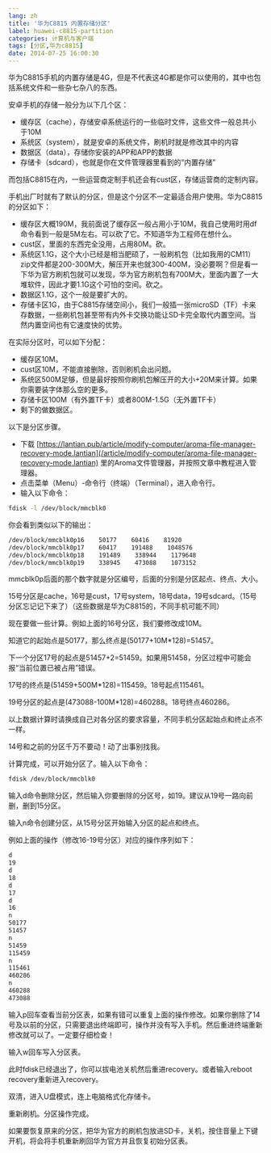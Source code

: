 ```yaml
---
lang: zh
title: '华为C8815 内置存储分区'
label: huawei-c8815-partition
categories: 计算机与客户端
tags: [分区,华为c8815]
date: 2014-07-25 16:00:30
---
```

华为C8815手机的内置存储是4G，但是不代表这4G都是你可以使用的，其中也包括系统文件和一些杂七杂八的东西。

安卓手机的存储一般分为以下几个区：

- 缓存区（cache），存储安卓系统运行的一些临时文件，这些文件一般总共小于10M
- 系统区（system），就是安卓的系统文件，刷机时就是修改其中的内容
- 数据区（data），存储你安装的APP和APP的数据
- 存储卡（sdcard），也就是你在文件管理器里看到的“内置存储”

而包括C8815在内，一些运营商定制手机还会有cust区，存储运营商的定制内容。

手机出厂时就有了默认的分区，但是这个分区不一定最适合用户使用。华为C8815的分区如下：

- 缓存区大概190M，我前面说了缓存区一般占用小于10M，我自己使用时用df命令看到一般是5M左右。可以砍了它。不知道华为工程师在想什么。
- cust区，里面的东西完全没用，占用80M。砍。
- 系统区1.1G，这个大小已经是相当肥硕了，一般刷机包（比如我用的CM11）zip文件都是200-300M大，解压开来也就300-400M，没必要啊？但是看一下华为官方刷机包就可以发现，华为官方刷机包有700M大，里面内置了一大堆软件，因此才要1.1G这个可怕的空间。砍之。
- 数据区1.1G，这个一般是要扩大的。
- 存储卡区1G，由于C8815存储空间小，我们一般插一张microSD（TF）卡来存数据，一些刷机包甚至带有内外卡交换功能让SD卡完全取代内置空间。当然内置空间也有它速度快的优势。

在实际分区时，可以如下分配：

- 缓存区10M。
- cust区10M，不能直接删除，否则刷机会出问题。
- 系统区500M足够，但是最好按照你刷机包解压开的大小+20M来计算。如果你需要装字体那么空的更多。
- 存储卡区100M（有外置TF卡）或者800M-1.5G（无外置TF卡）
- 剩下的做数据区。

以下是分区步骤。

- 下载 [https://lantian.pub/article/modify-computer/aroma-file-manager-recovery-mode.lantian](/article/modify-computer/aroma-file-manager-recovery-mode.lantian) 里的Aroma文件管理器，并按照文章中教程进入管理器。
- 点击菜单（Menu）-命令行（终端）（Terminal），进入命令行。
- 输入以下命令：

```bash
fdisk -l /dev/block/mmcblk0
```

你会看到类似以下的输出：

```bash
/dev/block/mmcblk0p16    50177    60416    81920
/dev/block/mmcblk0p17    60417    191488    1048576
/dev/block/mmcblk0p18    191489    338944    1179648
/dev/block/mmcblk0p19    338945    473088    1073152
```

mmcblk0p后面的那个数字就是分区编号，后面的分别是分区起点、终点、大小。

15号分区是cache，16号是cust，17号system，18号data，19号sdcard。（15号分区忘记记下来了）（这些数据是华为C8815的，不同手机可能不同）

现在要做一些计算。例如上面的16号分区，我们要修改成10M。

知道它的起始点是50177，那么终点是(50177+10M*128)=51457。

下一个分区17号的起点是51457+2=51459。如果用51458，分区过程中可能会报“当前位置已被占用”错误。

17号的终点是(51459+500M*128)=115459。18号起点115461。

19号分区的起点是(473088-100M*128)=460288。18号终点460286。

以上数据计算时请换成自己对各分区的要求容量，不同手机分区起始点和终止点不一样。

14号和之前的分区千万不要动！动了出事别找我。

计算完成，可以开始分区了。输入以下命令：

```bash
fdisk /dev/block/mmcblk0
```

输入d命令删除分区，然后输入你要删除的分区号，如19。建议从19号一路向前删，删到15分区。

输入n命令创建分区，从15号分区开始输入分区的起点和终点。

例如上面的操作（修改16-19号分区）对应的操作序列如下：

```bash
d
19
d
18
d
17
d
16
n
50177
51457
n
51459
115459
n
115461
460286
n
460288
473088
```

输入p回车查看当前分区表，如果有错可以重复上面的操作修改。如果你删除了14号及以前的分区，只需要退出终端即可，操作并没有写入手机。然后重进终端重新修改就可以了。一定要仔细检查！

输入w回车写入分区表。

此时fdisk已经退出了，你可以拔电池关机然后重进recovery。或者输入reboot recovery重新进入recovery。

双清，进入U盘模式，连上电脑格式化存储卡。

重新刷机。分区操作完成。

如果要恢复原来的分区，把华为官方的刷机包放进SD卡，关机，按住音量上下键开机，将会将手机重新刷回华为官方并且恢复初始分区表。
